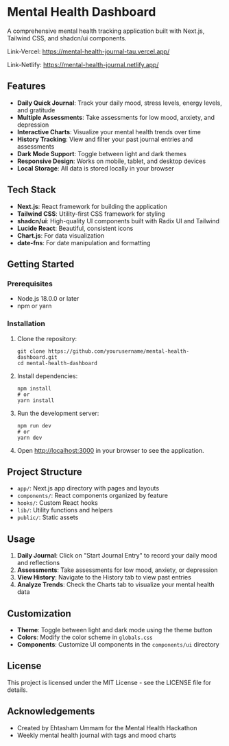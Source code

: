 # Mental Health Dashboard

A comprehensive mental health tracking application built with Next.js, Tailwind CSS, and shadcn/ui components.

Link-Vercel: https://mental-health-journal-tau.vercel.app/

Link-Netlify: https://mental-health-journal.netlify.app/

## Features

- **Daily Quick Journal**: Track your daily mood, stress levels, energy levels, and gratitude
- **Multiple Assessments**: Take assessments for low mood, anxiety, and depression
- **Interactive Charts**: Visualize your mental health trends over time
- **History Tracking**: View and filter your past journal entries and assessments
- **Dark Mode Support**: Toggle between light and dark themes
- **Responsive Design**: Works on mobile, tablet, and desktop devices
- **Local Storage**: All data is stored locally in your browser

## Tech Stack

- **Next.js**: React framework for building the application
- **Tailwind CSS**: Utility-first CSS framework for styling
- **shadcn/ui**: High-quality UI components built with Radix UI and Tailwind
- **Lucide React**: Beautiful, consistent icons
- **Chart.js**: For data visualization
- **date-fns**: For date manipulation and formatting

## Getting Started

### Prerequisites

- Node.js 18.0.0 or later
- npm or yarn

### Installation

1. Clone the repository:
   ```
   git clone https://github.com/yourusername/mental-health-dashboard.git
   cd mental-health-dashboard
   ```

2. Install dependencies:
   ```
   npm install
   # or
   yarn install
   ```

3. Run the development server:
   ```
   npm run dev
   # or
   yarn dev
   ```

5. Open [http://localhost:3000](http://localhost:3000) in your browser to see the application.

## Project Structure

- `app/`: Next.js app directory with pages and layouts
- `components/`: React components organized by feature
- `hooks/`: Custom React hooks
- `lib/`: Utility functions and helpers
- `public/`: Static assets

## Usage

1. **Daily Journal**: Click on "Start Journal Entry" to record your daily mood and reflections
2. **Assessments**: Take assessments for low mood, anxiety, or depression
3. **View History**: Navigate to the History tab to view past entries
4. **Analyze Trends**: Check the Charts tab to visualize your mental health data

## Customization

- **Theme**: Toggle between light and dark mode using the theme button
- **Colors**: Modify the color scheme in `globals.css`
- **Components**: Customize UI components in the `components/ui` directory

## License

This project is licensed under the MIT License - see the LICENSE file for details.

## Acknowledgements

- Created by Ehtasham Ummam for the Mental Health Hackathon
- Weekly mental health journal with tags and mood charts

